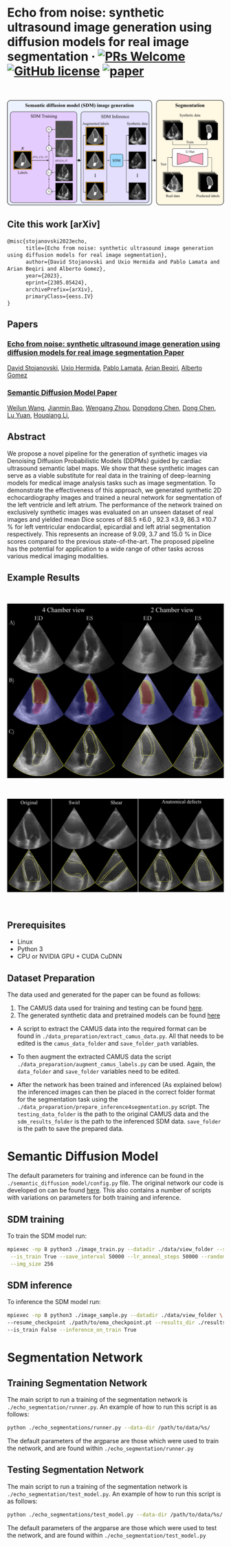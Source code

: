 # Echo from noise: synthetic ultrasound image generation using diffusion models for real image segmentation &middot; [![PRs Welcome](https://img.shields.io/badge/PRs-welcome-brightgreen.svg?style=flat-square)](http://makeapullrequest.com) [![GitHub license](https://img.shields.io/badge/license-MIT-blue.svg?style=flat-square)](https://github.com/your/your-project/blob/master/LICENSE) [![paper](https://img.shields.io/badge/arXiv-Paper-<COLOR>.svg)]([https://doi.org/10.48550/arxiv.2207.13424](https://arxiv.org/abs/2305.05424))

&nbsp;

<img src='./README_assets/pipeline.png'>  

## Cite this work [arXiv]

```
@misc{stojanovski2023echo,
      title={Echo from noise: synthetic ultrasound image generation using diffusion models for real image segmentation}, 
      author={David Stojanovski and Uxio Hermida and Pablo Lamata and Arian Beqiri and Alberto Gomez},
      year={2023},
      eprint={2305.05424},
      archivePrefix={arXiv},
      primaryClass={eess.IV}
}
```

## Papers

### [Echo from noise: synthetic ultrasound image generation using diffusion models for real image segmentation Paper](https://arxiv.org/abs/2305.05424)

[David Stojanovski](https://scholar.google.com/citations?user=6A_chPAAAAAJ&hl=en), [Uxio Hermida](https://scholar.google.com/citations?hl=en&user=6DkZyrXMyKEC), [Pablo Lamata](https://scholar.google.com/citations?hl=en&user=H98n1tsAAAAJ), [Arian Beqiri](https://scholar.google.com/citations?hl=en&user=osD0r24AAAAJ&view_op=list_works&sortby=pubdate), [Alberto Gomez](https://scholar.google.com/citations?hl=en&user=T4fP_swAAAAJ&view_op=list_works&sortby=pubdate)

### [Semantic Diffusion Model Paper](https://arxiv.org/abs/2207.00050)

[Weilun Wang](https://scholar.google.com/citations?hl=zh-CN&user=YfV4aCQAAAAJ), [Jianmin Bao](https://scholar.google.com/citations?hl=zh-CN&user=hjwvkYUAAAAJ), [Wengang Zhou](https://scholar.google.com/citations?hl=zh-CN&user=8s1JF8YAAAAJ), [Dongdong Chen](https://scholar.google.com/citations?hl=zh-CN&user=sYKpKqEAAAAJ), [Dong Chen](https://scholar.google.com/citations?hl=zh-CN&user=_fKSYOwAAAAJ), [Lu Yuan](https://scholar.google.com/citations?hl=zh-CN&user=k9TsUVsAAAAJ), [Houqiang Li](https://scholar.google.com/citations?hl=zh-CN&user=7sFMIKoAAAAJ),

## Abstract

We propose a novel pipeline for the generation of synthetic images via Denoising Diffusion Probabilistic Models (DDPMs)
guided by cardiac ultrasound semantic label maps. We show that these synthetic images can serve as a viable substitute
for real data in the training of deep-learning models for medical image analysis tasks such as image segmentation. To
demonstrate the effectiveness of this approach, we generated synthetic 2D echocardiography images and trained a neural
network for segmentation of the left ventricle and left atrium. The performance of the network trained on exclusively
synthetic images was evaluated on an unseen dataset of real images and yielded mean Dice scores of 88.5 $\pm 6.0$ , 92.3
$\pm 3.9$, 86.3 $\pm 10.7$ \% for left ventricular endocardial, epicardial and left atrial segmentation respectively.
This represents an increase of $9.09$, $3.7$ and $15.0$ \% in Dice scores compared to the previous state-of-the-art. The
proposed pipeline has the potential for application to a wide range of other tasks across various medical imaging
modalities.

## Example Results

&nbsp;

<img src='./README_assets/SDM_example_views.png'>  

&nbsp;

<img src='./README_assets/transforms.png'>  

&nbsp;

## Prerequisites

- Linux
- Python 3
- CPU or NVIDIA GPU + CUDA CuDNN

## Dataset Preparation

The data used and generated for the paper can be found as follows:

1) The CAMUS data used for training and testing can be
   found [here](https://humanheart-project.creatis.insa-lyon.fr/database/#collection/6373703d73e9f0047faa1bc8/folder/6373727d73e9f0047faa1bca).
2) The generated synthetic data and pretrained models can be
   found [here](https://zenodo.org/record/7896652#.ZFpXRtLMLmE)

- A script to extract the CAMUS data into the required format can be found
  in `./data_preparation/extract_camus_data.py`. All that needs to be edited is the `camus_data_folder`
  and `save_folder_path` variables.


- To then augment the extracted CAMUS data the script `./data_preparation/augment_camus_labels.py` can be used. Again,
  the `data_folder` and `save_folder` variables need to be edited.

- After the network has been trained and inferenced (As explained below) the inferenced images can then be placed in the
  correct folder format for the segmentation task using the `./data_preparation/prepare_inference4segmentation.py`
  script. The `testing_data_folder` is the path to the original CAMUS data and the `sdm_results_folder` is the path to
  the inferenced SDM data. `save_folder` is the path to save the prepared data.

# Semantic Diffusion Model

The default parameters for training and inference can be found in the `./semantic_diffusion_model/config.py` file.
The original network our code is developed on can be
found [here](https://github.com/WeilunWang/semantic-diffusion-model). This also contains a number of scripts with
variations on parameters for both training and inference.

## SDM training

To train the SDM model run:

```bash
mpiexec -np 8 python3 ./image_train.py --datadir ./data/view_folder --savedir ./output --batch_size_train 12 \
 --is_train True --save_interval 50000 --lr_anneal_steps 50000 --random_flip True --deterministic_train False \
 --img_size 256
```

## SDM inference

To inference the SDM model run:

```bash
mpiexec -np 8 python3 ./image_sample.py --datadir ./data/view_folder \
--resume_checkpoint ./path/to/ema_checkpoint.pt --results_dir ./results_2CH_ED --num_samples 2250 \
--is_train False --inference_on_train True
```

# Segmentation Network

## Training Segmentation Network

The main script to run a training of the segmentation network is `./echo_segmentation/runner.py`. An example of how to
run this script is as follows:

```bash
python ./echo_segmentations/runner.py --data-dir /path/to/data/%s/
```

The default parameters of the argparse are those which were used to train the network, and are found
within `./echo_segmentation/runner.py`

## Testing Segmentation Network

The main script to run a training of the segmentation network is `./echo_segmentation/test_model.py`. An example of how
to  run this script is as follows:

```bash
python ./echo_segmentations/test_model.py --data-dir /path/to/data/%s/ --model-path /path/to/model
```

The default parameters of the argparse are those which were used to test the network, and are found
within `./echo_segmentation/test_model.py`
